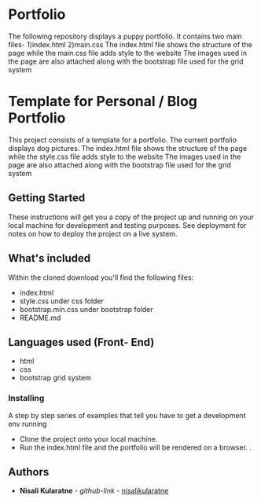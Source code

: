 # Portfolio

The following repository displays a puppy portfolio.
It contains two main files-
1)index.html
2)main.css
The index.html file shows the structure of the page while the main.css file adds style to the website
The images used in the page are also attached along with the bootstrap file used for the grid system
# Template for Personal / Blog Portfolio

This project consists of a template for a portfolio. The current portfolio displays dog pictures.
The index.html file shows the structure of the page while the style.css file adds style to the website
The images used in the page are also attached along with the bootstrap file used for the grid system

## Getting Started

These instructions will get you a copy of the project up and running on your local machine for development and testing purposes. See deployment for notes on how to deploy the project on a live system.

## What's included
Within the cloned download you'll find the following files:
- index.html
- style.css under css folder
- bootstrap.min.css under bootstrap folder
- README.md

## Languages used (Front- End)
- html
- css
- bootstrap grid system

### Installing

A step by step series of examples that tell you have to get a development env running

- Clone the project onto your local machine.
- Run the index.html file and the portfolio will be rendered on a browser.
.


## Authors

* **Nisali Kularatne** - *github-link* - [nisalikularatne](https://github.com/nisalikularatne)



